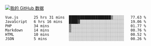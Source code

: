 [![我的 GitHub 数据](https://github-readme-stats.vercel.app/api?username=unbrain&?theme=dark)]()

<!--START_SECTION:waka-->

```text
Vue.js       25 hrs 31 mins  ███████████████████▒░░░░░   77.63 %
JavaScript   6 hrs 16 mins   ████▓░░░░░░░░░░░░░░░░░░░░   19.06 %
PHP          34 mins         ▒░░░░░░░░░░░░░░░░░░░░░░░░   01.77 %
Markdown     14 mins         ▒░░░░░░░░░░░░░░░░░░░░░░░░   00.76 %
HTML         10 mins         ░░░░░░░░░░░░░░░░░░░░░░░░░   00.52 %
JSON         5 mins          ░░░░░░░░░░░░░░░░░░░░░░░░░   00.26 %
```

<!--END_SECTION:waka-->
